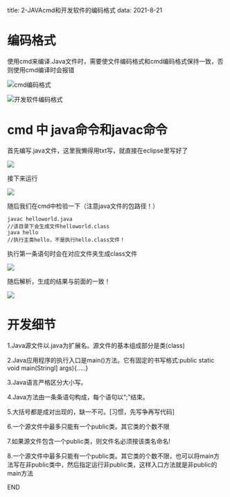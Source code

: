 title: 2-JAVAcmd和开发软件的编码格式
data: 2021-8-21

# 编码格式

使用cmd来编译.Java文件时，需要使文件编码格式和cmd编码格式保持一致，否则使用cmd编译时会报错

![cmd编码格式](D:\Java\eclipse\pic\gbk1.png)

![开发软件编码格式](D:\Java\eclipse\pic\gbk2.png)

# cmd  中 java命令和javac命令

首先编写.java文件，这里我懒得用txt写，就直接在eclipse里写好了

![](D:\Java\eclipse\pic\helloworld.png)

接下来运行

![](D:\Java\eclipse\pic\helloworld4.png)

随后我们在cmd中检验一下（注意java文件的包路径！）

``` ba
javac helloworld.java
//该目录下会生成文件helloworld.class
java hello
//执行主类hello，不是执行hello.class文件！
```

执行第一条语句时会在对应文件夹生成class文件

![](D:\Java\eclipse\pic\helloworld2.png)

随后解析，生成的结果与前面的一致！

![](D:\Java\eclipse\pic\helloworld3.png)

# 开发细节

1.Java源文件以.java为扩展名。源文件的基本组成部分是类(class)

2.Java应用程序的执行入口是main()方法。它有固定的书写格式:public static void main(Stringl] args){.….}

3.Java语言严格区分大小写。

4.Java方法由一条条语句构成，每个语句以“;”结束。

5.大括号都是成对出现的，缺一不可。[习惯，先写争再写代码]

6.一个源文件中最多只能有一个public类。其它类的个数不限

7.如果源文件包含一个public类，则文件名必须按该类名命名!

8.一个源文件中最多只能有一个public类。其它类的个数不限，也可以将main方法写在非public类中，然后指定运行非public类，这样入口方法就是非public的main方法

END
